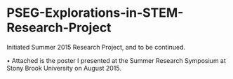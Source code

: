 # PSEG-Explorations-in-STEM-Research-Project
Initiated Summer 2015 Research Project, and to be continued.

• Attached is the poster I presented at the Summer Research Symposium at Stony Brook University on August 2015.
